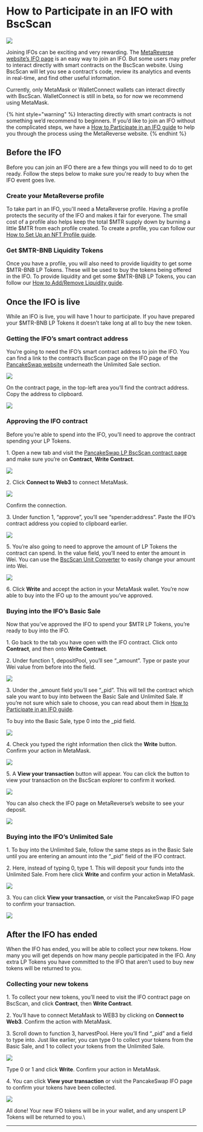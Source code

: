 # How to Participate in an IFO with BscScan

![](../../.gitbook/assets/docs-masthead-16-.png)

Joining IFOs can be exciting and very rewarding. The [MetaReverse website’s IFO page](https://metareverse.finance/IFO) is an easy way to join an IFO. But some users may prefer to interact directly with smart contracts on the BscScan website. Using BscScan will let you see a contract's code, review its analytics and events in real-time, and find other useful information.

Currently, only MetaMask or WalletConnect wallets can interact directly with BscScan. WalletConnect is still in beta, so for now we recommend using MetaMask.

{% hint style="warning" %}
Interacting directly with smart contracts is not something we’d recommend to beginners. If you’d like to join an IFO without the complicated steps, we have a [How to Participate in an IFO guide](https://docs.pancakeswap.finance/get-started/ifo-guide) to help you through the process using the MetaReverse website.
{% endhint %}

## Before the IFO

Before you can join an IFO there are a few things you will need to do to get ready. Follow the steps below to make sure you're ready to buy when the IFO event goes live.

### Create your MetaReverse profile

To take part in an IFO, you'll need a MetaReverse profile. Having a profile protects the security of the IFO and makes it fair for everyone. The small cost of a profile also helps keep the total $MTR supply down by burning a little $MTR from each profile created. To create a profile, you can follow our [How to Set Up an NFT Profile guide](https://docs.pancakeswap.finance/get-started/profile-guide).

### Get $MTR-BNB Liquidity Tokens

Once you have a profile, you will also need to provide liquidity to get some $MTR-BNB LP Tokens. These will be used to buy the tokens being offered in the IFO. To provide liquidity and get some $MTR-BNB LP Tokens, you can follow our [How to Add/Remove Liquidity guide](https://docs.pancakeswap.finance/get-started/liquidity-guide).

## Once the IFO is live

While an IFO is live, you will have 1 hour to participate. If you have prepared your $MTR-BNB LP Tokens it doesn’t take long at all to buy the new token.

### Getting the IFO’s smart contract address

You’re going to need the IFO’s smart contract address to join the IFO. You can find a link to the contract’s BscScan page on the IFO page of the [PancakeSwap website](https://pancakeswap.finance/ifo) underneath the Unlimited Sale section.

![](https://lh4.googleusercontent.com/s8oMeBKH5SRo21DhAA9ZyAm3pTKRKBbrDY4zpdpc5mKlPTNtuezL\_fxCPc0dZvMlGfXy4IcwOmib1Gs-nc4Oe58v3UH7\_1JYuHM6GgiVERzkPQN\_viUF17dmPRFOYFHuXNrm78eZ)

On the contract page, in the top-left area you’ll find the contract address. Copy the address to clipboard.

![](https://lh3.googleusercontent.com/ez27bQvXXBaRHcVZnrV-GHJdswGjs4AbT0l6QXkcd4f00VbQMQdvwMSaAuWt4hgPsWuaZ0j-upAxz3IDxBb0BfY\_NJAVr5mr214Ka6PKpnb726tgXZCP5eFOADD2OImI63BTWChx)

### Approving the IFO contract

Before you’re able to spend into the IFO, you’ll need to approve the contract spending your LP Tokens.

1\. Open a new tab and visit the [PancakeSwap LP BscScan contract page](https://bscscan.com/address/0x0ed7e52944161450477ee417de9cd3a859b14fd0#writeContract) and make sure you’re on **Contract**, **Write Contract**.

![](https://lh6.googleusercontent.com/eZ2wGzH7GC1pighXt5ZbxrroqPGqjG6dItDAATI715riqZy8a-GOMp7hxG1YaZl7mOcuS62KLM4O\_-vXJBNhj2lAqfsgnJe6mSdn0OskAkT48mzP1kWNzwZKNnb0a7jbnUrfm-Nu)

2\. Click **Connect to Web3** to connect MetaMask.

![](https://lh4.googleusercontent.com/IRXfcKBWmlH8o7gDE9ThGrKuc2DHZSNb-SxF93VSTkCdv2JjtdvKciPb5jom4Uv-ngpPMrrGQI1XuM6H2SuN81NMxGLzoHAye5YgvUzR9YSM6ElZs6e3A-fpnMT21PKyJmV2F1IZ)

Confirm the connection.

3\. Under function 1, “approve”, you’ll see “spender:address”. Paste the IFO’s contract address you copied to clipboard earlier.

![](https://lh5.googleusercontent.com/suC6le1V6Vt\_YzpQ8DzxhseaZOTC6tZpmMO97l9rcHt5fnP3aP7vUI1udXdvy\_VMHyik5IIqXxYIjNsvfaXBzyDvS\_vD\_baAuzo3felLC-QnA9XAU2quS1CifbdumgV85LImK2WD)

5\. You’re also going to need to approve the amount of LP Tokens the contract can spend. In the value field, you’ll need to enter the amount in Wei. You can use the [BscScan Unit Converter](https://www.bscscan.com/unitconverter) to easily change your amount into Wei.

![](https://lh6.googleusercontent.com/h0ywzo2JofyPdJYUQr63vb5gaPsgjIFWXl-cSBzPE7UgthMWfHFZrFOLso5D7vIdEmOKmxa-MtxQAPj3jya1e-hqqRzlRLEcdULB58D8r2FYRjEzqFyPRxiHtLCp7ywNsMUgkJi6)

6\. Click **Write** and accept the action in your MetaMask wallet. You’re now able to buy into the IFO up to the amount you’ve approved.

### Buying into the IFO’s Basic Sale

Now that you’ve approved the IFO to spend your $MTR LP Tokens, you’re ready to buy into the IFO.

1\. Go back to the tab you have open with the IFO contract. Click onto **Contract**, and then onto **Write Contract**.

2\. Under function 1, depositPool, you’ll see “\_amount”. Type or paste your Wei value from before into the field.

![](https://lh6.googleusercontent.com/185gWOjqWA\_gZLpyy8TSGdKtk7m-l3HSyXkzx883Cf3Cmnq7DAl6-wOnhn7knU\_-lKbyFsnEBXgPhbv7dyRzly0dDa81562jlXcapItkADA0AA5q4fJWnwtSFDsjHSxXD2EHO3pq)

3\. Under the \_amount field you’ll see “\_pid”. This will tell the contract which sale you want to buy into between the Basic Sale and Unlimited Sale. If you’re not sure which sale to choose, you can read about them in [How to Participate in an IFO guide](https://docs.pancakeswap.finance/get-started/ifo-guide#which-type-of-sale-should-i-choose-basic-or-unlimited).

To buy into the Basic Sale, type 0 into the \_pid field.

![](https://lh5.googleusercontent.com/eLKY976MLUYSbh3g70EJkpccTfip27QnOCXlc3rQ\_Kr9fu4wAIT1K4qg-DB8HYHzFCFb\_zbFXoWZNdncWBsNoevbp0YGbEU-yJ4x8xRIG5v-ha1rrfWO9AjGBrf8y5sc021ydALG)

4\. Check you typed the right information then click the **Write** button. Confirm your action in MetaMask.

![](https://lh3.googleusercontent.com/OMk0rZt6CyLRPDcGjwZnVFHOHNLriLuwJBZ6E8koNFinvBTuSxA4qm6bBdxs\_28zmK-b\_1NrjjtldgUDhXha8bYpmPc7z72PEiiEthaOU8cteBAYfbwYzhvR3dh9cl5c58mqbY2j)

5\. A **View your transaction** button will appear. You can click the button to view your transaction on the BscScan explorer to confirm it worked.

![](https://lh6.googleusercontent.com/SHgXqiNtNXoXitNbNY4fBkuXC5UjHJTiQ8rwDp4SEXtzM1zNANHtMQ6PzwmP2zQwp2xVL8gRHKSBrgp4qyMJALrZmq9s0EddnC0eAQcvV4eqMObym\_\_T5tPamtdSJMiUVMn5BYJn)

You can also check the IFO page on MetaReverse’s website to see your deposit.

![](https://lh6.googleusercontent.com/9tFTlSwXmoSDruTPjhe\_IH7o87YOFIdeHyafIs0aBjaZeRv9jP43xjZ7\_IMdW6q5jP2U\_eN4RxBEm00O1dKP9Pp0Me1Eb6rI6pHXxKIFtgsUpSgNvCrq24\_q4c\_xNWGYDm4wPk22)

### Buying into the IFO’s Unlimited Sale

1\. To buy into the Unlimited Sale, follow the same steps as in the Basic Sale until you are entering an amount into the “\_pid” field of the IFO contract.

2\. Here, instead of typing 0, type 1. This will deposit your funds into the Unlimited Sale. From here click **Write** and confirm your action in MetaMask.

![](https://lh6.googleusercontent.com/08zKELQHScE0z9TFQRb7SgyvJbVFxelLxxz3AcvOEBP3ocYQIp\_pxNkiM7XcBndgDgdPOPI3uUukK7JYDGCnnZQ\_J4NZ638YgGLWN9\_cqJSeQD5yJ-kH2z5Za-0uyEmWnQupKLIB)

3\. You can click **View your transaction**, or visit the PancakeSwap IFO page to confirm your transaction.

![](https://lh6.googleusercontent.com/uqXq-9wHZ-v9HVsqphUVzpzR1DArrSeMx8sCKvLfOIKlWjnKIcg7UbVAX6xL4HvCiMVc6LyxslQ6bRVCBV1raapQcd0hnripO6csNJcUs2CDPtoXj5tjGtkxTccTKTmS0fZHzcpQ)

## After the IFO has ended

When the IFO has ended, you will be able to collect your new tokens. How many you will get depends on how many people participated in the IFO. Any extra LP Tokens you have committed to the IFO that aren't used to buy new tokens will be returned to you.‌

### Collecting your new tokens

1\. To collect your new tokens, you’ll need to visit the IFO contract page on BscScan, and click **Contract**, then **Write Contract**.

2\. You’ll have to connect MetaMask to WEB3 by clicking on **Connect to Web3**. Confirm the action with MetaMask.

3\. Scroll down to function 3, harvestPool. Here you’ll find “\_pid” and a field to type into. Just like earlier, you can type 0 to collect your tokens from the Basic Sale, and 1 to collect your tokens from the Unlimited Sale.

![](https://lh3.googleusercontent.com/QS7BsbQC8NJVU1pLD70Ia8AlmPLvy2rHQe9RWVWEpGAd1NGrZmCdQxCBc9W7kfpoaB6t\_zjoPfYwX8I2kIQLJAqhyk2\_pNEP1gY3xt2C\_6vv7sfA3-1uksAiMT-XH7\_odaHqILPU)

Type 0 or 1 and click **Write**. Confirm your action in MetaMask.

4\. You can click **View your transaction** or visit the PancakeSwap IFO page to confirm your tokens have been collected.

![](https://lh4.googleusercontent.com/yIrEbfJBxo2diu9RhYk3Shy8nsb37Y2voVZFVTNp7sa8RTnG9DPLFKdHo1hfEEDt8uWj22zmZADwiiGMOuY1vdH1qGGDe9nBMZeeoHfb7b-oiK7QvdY6\_79KdOBMoWEn6ka2sUAC)

All done! Your new IFO tokens will be in your wallet, and any unspent LP Tokens will be returned to you.\\

***
